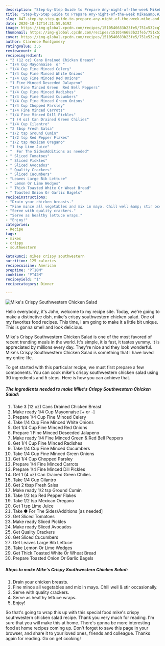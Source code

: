```yaml
---
description: "Step-by-Step Guide to Prepare Any-night-of-the-week Mike&amp;#39;s Crispy Southwestern Chicken Salad"
title: "Step-by-Step Guide to Prepare Any-night-of-the-week Mike&amp;#39;s Crispy Southwestern Chicken Salad"
slug: 847-step-by-step-guide-to-prepare-any-night-of-the-week-mike-and-39-s-crispy-southwestern-chicken-salad
date: 2020-10-12T14:21:59.619Z
image: https://img-global.cpcdn.com/recipes/1510546683b23fe5/751x532cq70/mikes-crispy-southwestern-chicken-salad-recipe-main-photo.jpg
thumbnail: https://img-global.cpcdn.com/recipes/1510546683b23fe5/751x532cq70/mikes-crispy-southwestern-chicken-salad-recipe-main-photo.jpg
cover: https://img-global.cpcdn.com/recipes/1510546683b23fe5/751x532cq70/mikes-crispy-southwestern-chicken-salad-recipe-main-photo.jpg
author: Clarence Montgomery
ratingvalue: 3.6
reviewcount: 4
recipeingredient:
- "3 (12 oz) Cans Drained Chicken Breast"
- "1/4 Cup Mayonnaise  or "
- "1/4 Cup Fine Minced Celery"
- "1/4 Cup Fine Minced White Onions"
- "1/4 Cup Fine Minced Red Onions"
- "1 Fine Minced Deseeded Jalapeno"
- "1/4 Fine Minced Green  Red Bell Peppers"
- "1/4 Cup Fine Minced Radishes"
- "1/4 Cup Fine Minced Cucumbers"
- "1/4 Cup Fine Minced Green Onions"
- "1/4 Cup Chopped Parsley"
- "1/4 Fine Minced Carrots"
- "1/4 Fine Minced Dill Pickles"
- "1 (4 oz) Can Drained Green Chilies"
- "1/4 Cup Cilantro"
- "2 tbsp Fresh Salsa"
- "1/2 tsp Ground Cumin"
- "1/2 tsp Red Pepper Flakes"
- "1/2 tsp Mexican Oregano"
- "1 tsp Lime Juice"
- "  For The SidesAdditions as needed"
- " Sliced Tomatoes"
- " Sliced Pickles"
- " Sliced Avocados"
- " Quality Crackers"
- " Sliced Cucumbers"
- "Leaves Large Bib Lettuce"
- " Lemon Or Lime Wedges"
- " Thick Toasted White Or Wheat Bread"
- " Toasted Onion Or Garlic Bagels"
recipeinstructions:
- "Drain your chicken breasts."
- "Fine mince all vegetables and mix in mayo. Chill well &amp; stir occasionally."
- "Serve with quality crackers."
- "Serve as healthy lettuce wraps."
- "Enjoy!"
categories:
- Recipe
tags:
- mikes
- crispy
- southwestern

katakunci: mikes crispy southwestern 
nutrition: 125 calories
recipecuisine: American
preptime: "PT18M"
cooktime: "PT42M"
recipeyield: "1"
recipecategory: Dinner

---
```



![Mike&#39;s Crispy Southwestern Chicken Salad](https://img-global.cpcdn.com/recipes/1510546683b23fe5/751x532cq70/mikes-crispy-southwestern-chicken-salad-recipe-main-photo.jpg)

Hello everybody, it's John, welcome to my recipe site. Today, we're going to make a distinctive dish, mike&#39;s crispy southwestern chicken salad. One of my favorites food recipes. This time, I am going to make it a little bit unique. This is gonna smell and look delicious.



Mike&#39;s Crispy Southwestern Chicken Salad is one of the most favored of recent trending meals in the world. It's simple, it is fast, it tastes yummy. It is appreciated by millions every day. They're nice and they look wonderful. Mike&#39;s Crispy Southwestern Chicken Salad is something that I have loved my entire life.


To get started with this particular recipe, we must first prepare a few components. You can cook mike&#39;s crispy southwestern chicken salad using 30 ingredients and 5 steps. Here is how you can achieve that.

<!--inarticleads1-->

##### The ingredients needed to make Mike&#39;s Crispy Southwestern Chicken Salad:

1. Take 3 (12 oz) Cans Drained Chicken Breast
1. Make ready 1/4 Cup Mayonnaise [+ or -]
1. Prepare 1/4 Cup Fine Minced Celery
1. Take 1/4 Cup Fine Minced White Onions
1. Get 1/4 Cup Fine Minced Red Onions
1. Prepare 1 Fine Minced Deseeded Jalapeno
1. Make ready 1/4 Fine Minced Green &amp; Red Bell Peppers
1. Get 1/4 Cup Fine Minced Radishes
1. Take 1/4 Cup Fine Minced Cucumbers
1. Take 1/4 Cup Fine Minced Green Onions
1. Get 1/4 Cup Chopped Parsley
1. Prepare 1/4 Fine Minced Carrots
1. Prepare 1/4 Fine Minced Dill Pickles
1. Get 1 (4 oz) Can Drained Green Chilies
1. Take 1/4 Cup Cilantro
1. Get 2 tbsp Fresh Salsa
1. Make ready 1/2 tsp Ground Cumin
1. Take 1/2 tsp Red Pepper Flakes
1. Take 1/2 tsp Mexican Oregano
1. Get 1 tsp Lime Juice
1. Take  ● For The Sides/Additions [as needed]
1. Get  Sliced Tomatoes
1. Make ready  Sliced Pickles
1. Make ready  Sliced Avocados
1. Get  Quality Crackers
1. Get  Sliced Cucumbers
1. Get Leaves Large Bib Lettuce
1. Take  Lemon Or Lime Wedges
1. Get  Thick Toasted White Or Wheat Bread
1. Prepare  Toasted Onion Or Garlic Bagels




<!--inarticleads2-->

##### Steps to make Mike&#39;s Crispy Southwestern Chicken Salad:

1. Drain your chicken breasts.
1. Fine mince all vegetables and mix in mayo. Chill well &amp; stir occasionally.
1. Serve with quality crackers.
1. Serve as healthy lettuce wraps.
1. Enjoy!




So that's going to wrap this up with this special food mike&#39;s crispy southwestern chicken salad recipe. Thank you very much for reading. I'm sure that you will make this at home. There's gonna be more interesting food at home recipes coming up. Don't forget to save this page in your browser, and share it to your loved ones, friends and colleague. Thanks again for reading. Go on get cooking!
